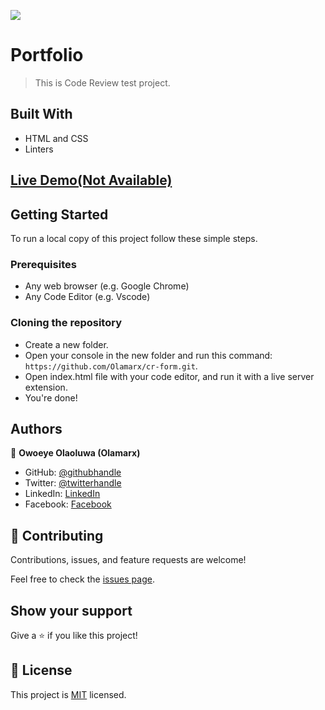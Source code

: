 ![](https://img.shields.io/badge/Microverse-blueviolet)

# Portfolio

>This is Code Review test project.


## Built With

- HTML and CSS
- Linters

## [Live Demo(Not Available)]()

## Getting Started

To run a local copy of this project follow these simple steps.

### Prerequisites

- Any web browser (e.g. Google Chrome)
- Any Code Editor (e.g. Vscode)

### Cloning the repository

- Create a new folder.
- Open your console in the new folder and run this command: `https://github.com/Olamarx/cr-form.git`.
- Open index.html file with your code editor, and run it with a live server extension.
- You're done!

## Authors

👤 **Owoeye Olaoluwa (Olamarx)**

- GitHub: [@githubhandle](https://github.com/Olamarx)
- Twitter: [@twitterhandle](https://twitter.com/Owoeye0laoluwa)
- LinkedIn: [LinkedIn](https://www.linkedin.com/in/olaoluwa-owoeye-617702162/)
- Facebook: [Facebook](https://web.facebook.com/olaoluwa.owoeye.39)


## 🤝 Contributing

Contributions, issues, and feature requests are welcome!

Feel free to check the [issues page](https://github.com/Olamarx/cr-form/issues).


## Show your support

Give a ⭐️ if you like this project!


## 📝 License

This project is [MIT](./MIT.md) licensed.